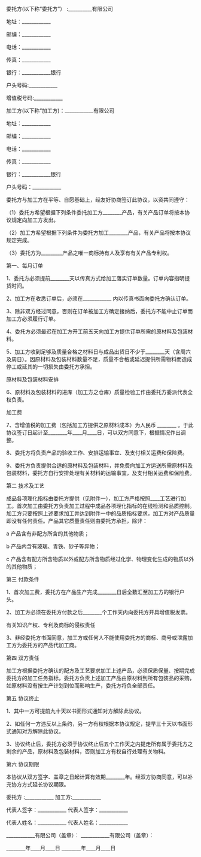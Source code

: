 
 





委托方(以下称“委托方”） :__________有限公司 




地址：____________




邮编：____________




电话：____________




传真：____________




银行：____________银行




户头号码:____________




增值税号码:____________




加工方(以下称“加工方)：____________有限公司 




地址：____________ 




邮编：____________ 




电话：____________ 




传真：____________ 




银行：____________银行




户头号码：____________




委托方与加工方在平等、自愿基础上，经友好协商签订此协议，以资共同遵守：




（1）委托方希望根据下列条件委托加工方________产品，有关产品订单将按本协议规定向加工方发出。




（2）加工方希望根据下列条件为委托方加工________产品，有关产品将按本协议规定完成。




（3）委托方为_________产品之唯一商标持有人及享有有关产品专利权。




第一、每月订单




1、委托方必须提前________天以传真方式给加工落实订单数量。订单内容指明提货时间。




2、加工方在收悉订单后，必须在____________ 内以传真书面向委托方确认订单。




3、除非双方经过同意，否则在订单被加工方确定接纳后，委托方不能中止订单而加工方必须履行订单。




4、委托方必须最迟在加工方开工前五天向加工方提供订单所需的原材料及包装材料。




5、加工方收到足够及质量合格之材料日与成品出货日不少于________天（含周六及周日）。因原材料及包装材料数量不足，质量不合格或延迟提供所需物料而造成停工或延其的一切损失由委托方承担。




原材料及包装材料安排




6、原材料及包装材料的进库（加工方之仓库）质量检验工作由委托方委派代表全权负责。




加工费




7、含增值税的加工费（包括加工方提供之原材料成本）为人民币 ________ 。于此协议签订日起计至________年____月____日，可以双方同意下，根据情况作出调整。




8、委托方将负责产品的验收工作、安排运输事宜、及支付相关运费和保险费。




9、委托方负责提供合适的原材料及包装材料，并免费向加工方运送所需原材料及包装材料，委托方自行安排处理有关材料的运输事宜，及支付相关运费和保险费。




第二 技术及工艺




成品各项理化指标由委托方提供（见附件一），加工方严格按照____工艺进行加工。首次加工由委托方负责加工过程中成品各项理化指标的在线检测和品质控制。加工方只要按照上述要求加工并达到附件一中的品质指标要求，加工方对产品质量即没有任何责任。产品其它质量责任则由委托方承担，除非：




a 产品含有非配方所含的其他物质；




b 产品内含有玻璃、青铁、砂子等异物；




c 产品含有配方所含物质以外或配方所含物质经过化学、物理变化生成的物质以外的其他物质；




第三 付款条件




1、首次加工费，委托方在产品生产完成________日后全数汇至加工方的银行户头。




2、加工方必须在委托方付款之后________个工作天内向委托方开具增值税发票。




有关知识产权、专利及商标的侵权责任




3、非经委托方书面同意，加工方或任何人不能使用委托方的商标、商号或泄露加工方为委托方的产品代加工商。




第四 双方责任




加工方根据委托方确认的配方及工艺要求加工上述产品，必须保质保量、按期完成委托方的加工任务指标，委托方负责上述加工产品由原材料到所有包装品的采购，如原材料没有按生产计划到位而影响生产，委托方将负全部责任。




第五 协议终止




1、其中一方可提前九十天以书面形式通知对方解除此协议。




2、如任何一方违反以上条约，另一方有权根据本协议规定，提早三十天以书面形式通知对方解除此协议。 




3、协议终止后，委托方必须于协议终止后五个工作天之内提走所有属于委托方之剩余的产品，原材料及包装材料，否则加工方有权自行处理有关物料。




第六 协议期限




本协议从双方签字、盖章之日起计算有效期________年。经双方协商同意，可以补充协方方式延长协议期限。




委托方 :____________        加工方:____________




代表人签字：____________    代表人签字：____________




代表人姓名：____________    代表人姓名：____________




____________有限公司（盖章）： ____________有限公司（盖章）：




________年____月____日     ________年____月____日

 


 

 
 
 
 
 
  


  
 

  


  


  
 
 
 
 

